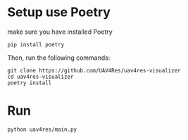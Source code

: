 # Setup use Poetry 
make sure you have installed Poetry 

```
pip install poetry
```
Then, run the following commands:
```
git clone https://github.com/UAV4Res/uav4res-visualizer
cd uav4res-visualizer
poetry install
```
# Run
```
python uav4res/main.py
```
